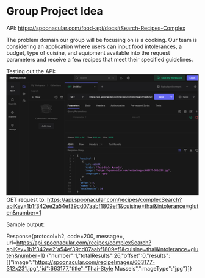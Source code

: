 # Group Project Idea

API: https://spoonacular.com/food-api/docs#Search-Recipes-Complex

The problem domain our group will be focusing on is a cooking. Our team is considering an application where users
can input food intolerances, a budget, type of cuisine, and equipment available into the request parameters and
receive a few recipes that meet their specified guidelines.

Testing out the API:
![img.png](img.png)
GET request to:
https://api.spoonacular.com/recipes/complexSearch?apiKey=1b1f342ee2a54ef39cd07aabf1809ef1&cuisine=thai&intolerance=gluten&number=1

Sample output:

Response{protocol=h2, code=200, message=, url=https://api.spoonacular.com/recipes/complexSearch?apiKey=1b1f342ee2`a54ef39cd07aabf1809ef1&cuisine=thai&intolerance=gluten&number=1}
{"number":1,"totalResults":26,"offset":0,"results":[{"image":"https://spoonacular.com/recipeImages/663177-312x231.jpg","id":663177,"title":"Thai-Style
Mussels","imageType":"jpg"}]}
